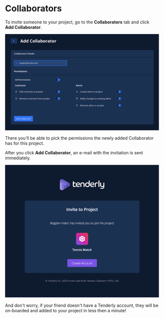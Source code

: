 # Collaborators

To invite someone to your project, go to the **Collaborators** tab and click **Add Collaborator**.

![](../.gitbook/assets/image%20%2852%29.png)

There you'll be able to pick the permissions the newly added Collaborator has for this project.

After you click **Add Collaborator**, an e-mail with the invitation is sent immediately.

![](../.gitbook/assets/image%20%2820%29.png)

And don't worry, if your friend doesn't have a Tenderly account, they will be on-boarded and added to your project in less then a minute!

